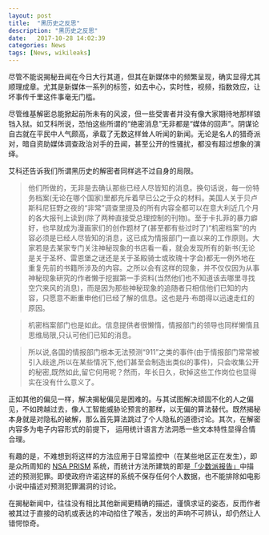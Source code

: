 ```yaml
---
layout: post
title:  "黑历史之反思"
description: "黑历史之反思"
date:   2017-10-28 14:02:39
categories: News
tags: [News, wikileaks]
---
```


尽管不能说揭秘丑闻在今日大行其道，但其在新媒体中的频繁呈现，确实显得尤其顺理成章。尤其是新媒体一系列的标签，如去中心，实时性，视频，指数效应，让坏事传千里这件事毫无门槛。

尽管维基解密总能掀起前所未有的风波，但一些受害者并没有像大家期待地那样锒铛入狱。如艾科所说，恐怕这些所谓的“绝密消息”无非都是“媒体的回声”。阴谋论自古就在平民中人气颇高，承载了无数这样耸人听闻的新闻。无论是名人的猎奇派对，暗自资助媒体调查政治对手的丑闻，甚至公开的性骚扰，都没有超过想象的演绎。

艾科还告诉我们所谓黑历史的解密者同样逃不过自身的局限。

> 他们所做的，无非是去确认那些已经人尽皆知的消息。换句话说，每一份特务档案(无论在哪个国家)里都充斥着早已公之于众的材料。美国人关于贝卢斯科尼狂野之夜的“非常”调查里提及的所有内容全都可以在意大利近几个月的各大报刊上读到(除了两种直接受总理控制的刊物)。至于卡扎菲的暴力癖好，也早就成为漫画家们的创作题材了(甚至都有些过时了)“机密档案”的内容必须是已经人尽皆知的消息，这已成为情报部门一直以来的工作原则。大家若是去某家专门关注神秘现象的书店看一看，就会发现所有的新书(无论是关于圣杯、雷恩堡之谜还是关于圣殿骑士或玫瑰十字会)都无一例外地在重复先前的书籍所涉及的内容。之所以会有这样的现象，并不仅仅因为从事神秘现象研究的作者懒于挖掘第一手资料(当然他们也不知道该去哪里寻找空穴来风的消息)，而是因为那些神秘现象的追随者只相信他们已知的内容，只愿意不断重申他们已经了解的信息。这也是丹·布朗得以迅速走红的原因。

> 机密档案部门也是如此。信息提供者很懒惰，情报部门的领导也同样懒惰且思维局限,只认可他们已知的消息。

> 所以说,各国的情报部门根本无法预测“911”之类的事件(由于情报部门常常被引入歧途,所以在某些情况下,他们甚至会制造出类似的事件)，只会收集公开的秘密,既然如此,留它何用呢？然而，年长日久，砍掉这些工作岗位也显得实在没有什么意义了。

正如其他的偏见一样，解决揭秘偏见是困难的。与其试图解决顽固不化的人之偏见，不如跨越过去，像人工智能威胁论预言的那样，以无偏的算法替代。既然揭秘本身就是对隐私的破解，那么首先算法跳过了个人隐私的道德讨论。其次，在解密内容多为电子内容形式的前提下， 运用统计语言方法洞悉一些文本特性显得合情合理。

有趣的是，不难想到将这样的方法应用于日常监控中（在某些地区正在发生），即是众所周知的 [NSA PRISM](https://www.wikiwand.com/zh-sg/%E7%A8%9C%E9%8F%A1%E8%A8%88%E7%95%AB) 系统，而统计方法所建筑的即是[「少数派报告」](https://www.wikiwand.com/zh-sg/%E5%B0%91%E6%95%B0%E6%B4%BE%E6%8A%A5%E5%91%8A_(%E7%94%B5%E5%BD%B1))中描述的预测犯罪。即使政府许诺这样的系统不保存任何个人数据，也不能排除如电影小说中描述对预测犯罪漏洞的讨论。

在揭秘新闻中，往往没有相比其他新闻更精确的描述，谨慎求证的姿态，反而作者被其过于直接的动机或表达的冲动掐住了喉舌，发出的声响不可辨认，却仍然让人错愕惊奇。